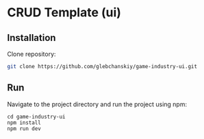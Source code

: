 # CRUD Template (ui)

## Installation

Clone repository:

```sh
git clone https://github.com/glebchanskiy/game-industry-ui.git
```

## Run

Navigate to the project directory and run the project using npm:

```shell
cd game-industry-ui
npm install
npm run dev
```
